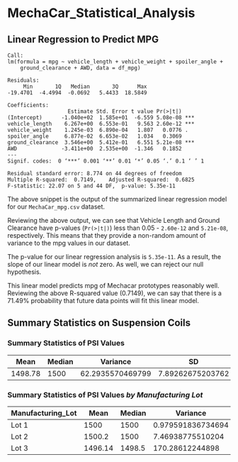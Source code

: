 # MechaCar_Statistical_Analysis

## Linear Regression to Predict MPG

    Call:
    lm(formula = mpg ~ vehicle_length + vehicle_weight + spoiler_angle + 
        ground_clearance + AWD, data = df_mpg)

    Residuals:
         Min       1Q   Median       3Q      Max 
    -19.4701  -4.4994  -0.0692   5.4433  18.5849 

    Coefficients:
                       Estimate Std. Error t value Pr(>|t|)    
    (Intercept)      -1.040e+02  1.585e+01  -6.559 5.08e-08 ***
    vehicle_length    6.267e+00  6.553e-01   9.563 2.60e-12 ***
    vehicle_weight    1.245e-03  6.890e-04   1.807   0.0776 .  
    spoiler_angle     6.877e-02  6.653e-02   1.034   0.3069    
    ground_clearance  3.546e+00  5.412e-01   6.551 5.21e-08 ***
    AWD              -3.411e+00  2.535e+00  -1.346   0.1852    
    ---
    Signif. codes:  0 ‘***’ 0.001 ‘**’ 0.01 ‘*’ 0.05 ‘.’ 0.1 ‘ ’ 1

    Residual standard error: 8.774 on 44 degrees of freedom
    Multiple R-squared:  0.7149,    Adjusted R-squared:  0.6825 
    F-statistic: 22.07 on 5 and 44 DF,  p-value: 5.35e-11

The above snippet is the output of the summarized linear regression model for our `MechaCar_mpg.csv` dataset.

Reviewing the above output, we can see that Vehicle Length and Ground Clearance have p-values (`Pr(>|t|)`) less than 0.05 - `2.60e-12` and `5.21e-08`, respectively. This means that they provide a non-random amount of variance to the mpg values in our dataset.

The p-value for our linear regression analysis is `5.35e-11`. As a result, the slope of our linear model is *not* zero. As well, we can reject our null hypothesis.

This linear model predicts mpg of Mechacar prototypes reasonably well. Reviewing the above R-squared value (0.7149), we can say that there is a 71.49% probability that future data points will fit this linear model.

## Summary Statistics on Suspension Coils

### Summary Statistics of PSI Values

| Mean    | Median | Variance         | SD               |
|---------|--------|------------------|------------------|
| 1498.78 | 1500   | 62.2935570469799 | 7.89262675203762 |

### Summary Statistics of PSI Values *by Manufacturing Lot*

| Manufacturing_Lot | Mean    | Median | Variance          | SD                |
|-------------------|---------|--------|-------------------|-------------------|
| Lot 1             | 1500    | 1500   | 0.979591836734694 | 0.989743318610787 |
| Lot 2             | 1500.2  | 1500   | 7.46938775510204  | 2.73301806710128  |
| Lot 3             | 1496.14 | 1498.5 | 170.28612244898   | 13.0493724925369  |
